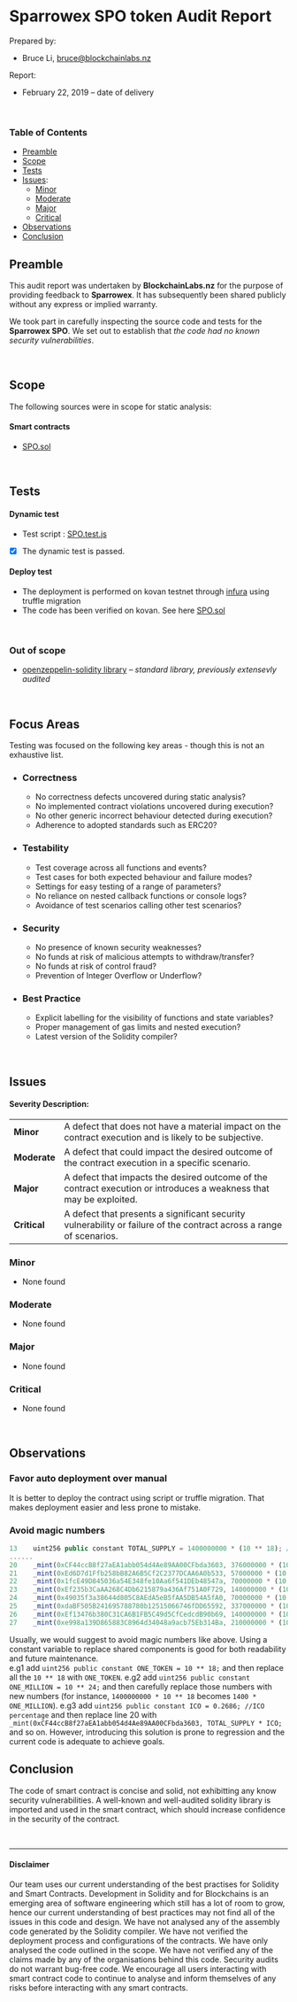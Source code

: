 # Sparrowex SPO token Audit Report


Prepared by:

- Bruce Li, [bruce@blockchainlabs.nz](bruce@blockchainlabs.nz)

Report:

- February 22, 2019 – date of delivery

<br>

### Table of Contents

- [Preamble](#preamble)
- [Scope](#scope)
- [Tests](#tests)
- [Issues](#issues-found):
	- [Minor](#minor)
	- [Moderate](#moderate)
	- [Major](#major)
	- [Critical](#critical)
- [Observations](#observations)
- [Conclusion](#conclusion)



<div class="page-break"></div><!-- ******************************************************** -->

## Preamble

This audit report was undertaken by **BlockchainLabs.nz** for the purpose of providing feedback to **Sparrowex**. It has subsequently been shared publicly without any express or implied warranty.

We took part in carefully inspecting the source code and tests for the **Sparrowex SPO**. We set out to establish that _the code had no known security vulnerabilities_.



<br><!-- ******************************************************** -->

## Scope

The following sources were in scope for static analysis:

#### Smart contracts

  - [SPO.sol](https://github.com/BlockchainLabsNZ/Sparrowex-spo-audit/blob/master/contracts/SPO.sol)


<br><!-- ******************************************************** -->


## Tests

#### Dynamic test

 - Test script : [SPO.test.js](https://github.com/BlockchainLabsNZ/Sparrowex-spo-audit/blob/master/test/contracts/SPO.test.js)
 - [x] The dynamic test is passed.

#### Deploy test
- The deployment is performed on kovan testnet through [infura](https://infura.io/) using truffle migration
- The code has been verified on kovan. See here [SPO.sol](https://kovan.etherscan.io/address/0x53770abcb1d89805643da591d980b088bbb7a96d#code)

<br>

### Out of scope

- [openzeppelin-solidity library](https://github.com/OpenZeppelin/openzeppelin-solidity) – *standard library, previously extensevly audited*

<br><!-- ******************************************************** -->

## Focus Areas

Testing was focused on the following key areas - though this is not an exhaustive list.

- ### Correctness

	- No correctness defects uncovered during static analysis?
	- No implemented contract violations uncovered during execution?
	- No other generic incorrect behaviour detected during execution?
	- Adherence to adopted standards such as ERC20?

- ### Testability

	- Test coverage across all functions and events?
	- Test cases for both expected behaviour and failure modes?
	- Settings for easy testing of a range of parameters?
	- No reliance on nested callback functions or console logs?
	- Avoidance of test scenarios calling other test scenarios?

- ### Security

	- No presence of known security weaknesses?
	- No funds at risk of malicious attempts to withdraw/transfer?
	- No funds at risk of control fraud?
	- Prevention of Integer Overflow or Underflow?

- ### Best Practice

	- Explicit labelling for the visibility of functions and state variables?
	- Proper management of gas limits and nested execution?
	- Latest version of the Solidity compiler?

<br><!-- *********************************************** -->

## Issues

<h4>Severity Description:</h4>

<table>
  <tr>
    <td><strong>Minor</strong></td>
    <td>A defect that does not have a material impact on the contract execution and is likely to be subjective.</td>
  </tr>
  <tr>
    <td><strong>Moderate</strong></td>
    <td>A defect that could impact the desired outcome of the contract execution in a specific scenario.</td>
  </tr>
  <tr>
    <td><strong>Major</strong></td>
    <td> A defect that impacts the desired outcome of the contract execution or introduces a weakness that may be exploited.</td>
  </tr>
  <tr>
    <td><strong>Critical</strong></td>
    <td>A defect that presents a significant security vulnerability or failure of the contract across a range of scenarios.</td>
  </tr>
</table>


### Minor

- None found

### Moderate

- None found

### Major

- None found

### Critical

- None found

<br>

## Observations

### Favor auto deployment over manual
It is better to deploy the contract using script or truffle migration. That makes deployment easier and less prone to mistake.

### Avoid magic numbers
```javascript
13    uint256 public constant TOTAL_SUPPLY = 1400000000 * (10 ** 18); // 1.4 billion SPO
......
20    _mint(0xCF44ccB8f27aEA1abb054d4Ae89AA00CFbda3603, 376000000 * (10 ** 18)); // ICO
21    _mint(0xEd6D7d1Ffb258bB82A6B5Cf2C2377DCAA6A0b533, 57000000 * (10 ** 18)); // Bonus
22    _mint(0x1fcE49D845036a54E348fe10Aa6f541DEb48547a, 70000000 * (10 ** 18)); // Advisors
23    _mint(0xEf235b3CaAA268C4Db6215879a436Af751A0F729, 140000000 * (10 ** 18)); // Founders
24    _mint(0x49035f3a38644d805C8AEdA5eB5fAA5DB54A5fA0, 70000000 * (10 ** 18)); // Employees
25    _mint(0xdaBF505B241695788780b12515066746fDD65592, 337000000 * (10 ** 18)); // Reserves Pool
26    _mint(0xEf13476b380C31CA6B1FB5C49d5CfCedcdB90b69, 140000000 * (10 ** 18)); // Marketing
27    _mint(0xe998a139D865883C8964d34048a9acb75Eb314Ba, 210000000 * (10 ** 18)); // Strategic Partnerships
```
Usually, we would suggest to avoid magic numbers like above. Using a constant variable to replace shared components is good for both readability and future maintenance.<br>
e.g1 add `uint256 public constant ONE_TOKEN = 10 ** 18;` and then replace all the `10 ** 18` with `ONE_TOKEN`.
e.g2 add `uint256 public constant ONE_MILLION = 10 ** 24;` and then carefully replace those numbers with new numbers (for instance, `1400000000 * 10 ** 18` becomes `1400 * ONE_MILLION`).
e.g3 add `uint256 public constant ICO = 0.2686; //ICO percentage` and then replace line 20 with `_mint(0xCF44ccB8f27aEA1abb054d4Ae89AA00CFbda3603, TOTAL_SUPPLY * ICO;` and so on.
However, introducing this solution is prone to regression and the current code is adequate to achieve goals.
<br><!-- *********************************************** -->

## Conclusion

The code of smart contract is concise and solid, not exhibitting any know security vulnerabilities. A well-known and well-audited solidity library is imported and used in the smart contract, which should increase confidence in the security of the contract.

<br><!-- *********************************************** -->
<hr>
<h4>Disclaimer</h4>

Our team uses our current understanding of the best practises for Solidity and Smart Contracts. Development in Solidity and for Blockchains is an emerging area of software engineering which still has a lot of room to grow, hence our current understanding of best practices may not find all of the issues in this code and design. We have not analysed any of the assembly code generated by the Solidity compiler. We have not verified the deployment process and configurations of the contracts. We have only analysed the code outlined in the scope. We have not verified any of the claims made by any of the organisations behind this code. Security audits do not warrant bug-free code. We encourage all users interacting with smart contract code to continue to analyse and inform themselves of any risks before interacting with any smart contracts.
